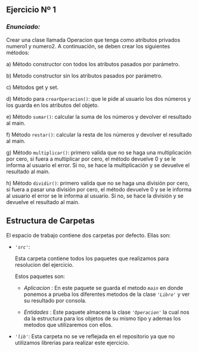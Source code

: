 ## Ejercicio Nº 1

### *Enunciado:*

Crear una clase llamada Operacion que tenga como atributos privados numero1 y
numero2. A continuación, se deben crear los siguientes métodos:

a) Método constructor con todos los atributos pasados por parámetro.

b) Metodo constructor sin los atributos pasados por parámetro.

c) Métodos get y set.

d) Método para `crearOperacion()`: que le pide al usuario los dos números y los
    guarda en los atributos del objeto.
    
e) Método `sumar()`: calcular la suma de los números y devolver el resultado al main.

f) Método `restar()`: calcular la resta de los números y devolver el resultado al main.

g) Método `multiplicar()`: primero valida que no se haga una multiplicación por cero,
    si fuera a multiplicar por cero, el método devuelve 0 y se le informa al usuario el
    error. Si no, se hace la multiplicación y se devuelve el resultado al main.

h) Método `dividir()`: primero valida que no se haga una división por cero, si fuera a
    pasar una división por cero, el método devuelve 0 y se le informa al usuario el
    error se le informa al usuario. Si no, se hace la división y se devuelve el resultado
    al main.

## Estructura de Carpetas

El espacio de trabajo contiene dos carpetas por defecto.
Ellas son:

+ *`'src'`*:
    <p>Esta carpeta contiene todos los paquetes que realizamos para resolucion del ejercicio.</p>

    Estos paquetes son:
    + *Aplicacion* : En este paquete se guarda el metodo *`main`* en donde ponemos a prueba los diferentes metodos de la clase *`'Libro'`* y ver su resultado por consola.

    + *Entidades* : Este paquete almacena la clase *`'Operacion'`* la cual nos da la estructura para los objetos de su mismo tipo y ademas los metodos que utilizaremos con ellos.

+ *`'lib'`*: Esta carpeta no se ve reflejada en el repositorio ya que no utilizamos librerias para realizar este ejercicio.
